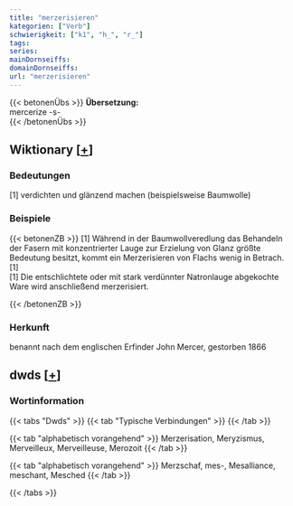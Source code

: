 ```yaml
---
title: "merzerisieren"
kategorien: ["Verb"]
schwierigkeit: ["k1", "h_", "r_"]
tags:
series:
mainDornseiffs:
domainDornseiffs:
url: "merzerisieren"
---
```


{{< betonenÜbs >}}
**Übersetzung:**  
mercerize -s-  
{{< /betonenÜbs >}}

## Wiktionary [[+](https://de.wiktionary.org/wiki/merzerisieren)]

### Bedeutungen
[1] verdichten und glänzend machen (beispielsweise Baumwolle)  

### Beispiele
{{< betonenZB >}}
[1] Während in der Baumwollveredlung das Behandeln der Fasern mit konzentrierter Lauge zur Erzielung von Glanz größte Bedeutung besitzt, kommt ein Merzerisieren von Flachs wenig in Betrach. [1]  
[1] Die entschlichtete oder mit stark verdünnter Natronlauge abgekochte Ware wird anschließend merzerisiert.  

{{< /betonenZB >}}
### Herkunft
benannt nach dem englischen Erfinder John Mercer, gestorben 1866  



## dwds [[+](https://www.dwds.de/wb/merzerisieren)]

### Wortinformation
{{< tabs "Dwds" >}}
{{< tab "Typische Verbindungen" >}}
{{< /tab >}}

{{< tab "alphabetisch vorangehend" >}}
Merzerisation, Meryzismus, Merveilleux, Merveilleuse, Merozoit
{{< /tab >}}

{{< tab "alphabetisch vorangehend" >}}
Merzschaf, mes-, Mesalliance, meschant, Mesched
{{< /tab >}}

{{< /tabs >}}

